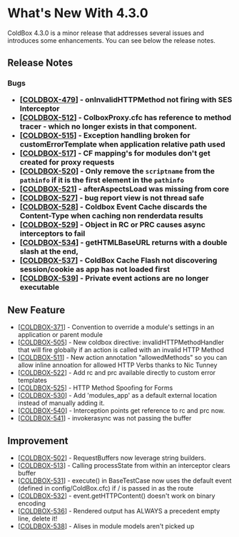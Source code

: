 # What's New With 4.3.0

ColdBox 4.3.0 is a minor release that addresses several issues and introduces some enhancements. You can see below the release notes.

## Release Notes

### Bugs<ul><li>[<a href='https://ortussolutions.atlassian.net/browse/COLDBOX-479'>COLDBOX-479</a>] - onInvalidHTTPMethod not firing with SES Interceptor</li><li>[<a href='https://ortussolutions.atlassian.net/browse/COLDBOX-512'>COLDBOX-512</a>] - ColboxProxy.cfc has reference to method tracer - which no longer exists in that component.</li><li>[<a href='https://ortussolutions.atlassian.net/browse/COLDBOX-515'>COLDBOX-515</a>] - Exception handling broken for customErrorTemplate when application relative path used</li><li>[<a href='https://ortussolutions.atlassian.net/browse/COLDBOX-517'>COLDBOX-517</a>] - CF mapping&#39;s for modules don&#39;t get created for proxy requests</li><li>[<a href='https://ortussolutions.atlassian.net/browse/COLDBOX-520'>COLDBOX-520</a>] - Only remove the `scriptname` from the `pathinfo` if it is the first element in the `pathinfo`</li><li>[<a href='https://ortussolutions.atlassian.net/browse/COLDBOX-521'>COLDBOX-521</a>] - afterAspectsLoad was missing from core</li><li>[<a href='https://ortussolutions.atlassian.net/browse/COLDBOX-527'>COLDBOX-527</a>] - bug report view is not thread safe</li><li>[<a href='https://ortussolutions.atlassian.net/browse/COLDBOX-528'>COLDBOX-528</a>] - Coldbox Event Cache discards the Content-Type when caching non renderdata results</li><li>[<a href='https://ortussolutions.atlassian.net/browse/COLDBOX-529'>COLDBOX-529</a>] - Object in RC or PRC causes async interceptors to fail</li><li>[<a href='https://ortussolutions.atlassian.net/browse/COLDBOX-534'>COLDBOX-534</a>] - getHTMLBaseURL returns with a double slash at the end, </li><li>[<a href='https://ortussolutions.atlassian.net/browse/COLDBOX-537'>COLDBOX-537</a>] - ColdBox Cache Flash not discovering session/cookie as app has not loaded first</li><li>[<a href='https://ortussolutions.atlassian.net/browse/COLDBOX-539'>COLDBOX-539</a>] - Private event actions are no longer executable</li></ul> <h2> New Feature</h2><ul><li>[<a href='https://ortussolutions.atlassian.net/browse/COLDBOX-371'>COLDBOX-371</a>] - Convention to override a module&#39;s settings in an application or parent module</li><li>[<a href='https://ortussolutions.atlassian.net/browse/COLDBOX-505'>COLDBOX-505</a>] - New coldbox directive: invalidHTTPMethodHandler that will fire globally if an action is called with an invalid HTTP Method</li><li>[<a href='https://ortussolutions.atlassian.net/browse/COLDBOX-511'>COLDBOX-511</a>] - New action annotation &quot;allowedMethods&quot; so you can allow inline annoation for allowed HTTP Verbs thanks to Nic Tunney</li><li>[<a href='https://ortussolutions.atlassian.net/browse/COLDBOX-522'>COLDBOX-522</a>] - Add rc and prc available directly to custom error templates</li><li>[<a href='https://ortussolutions.atlassian.net/browse/COLDBOX-525'>COLDBOX-525</a>] - HTTP Method Spoofing for Forms</li><li>[<a href='https://ortussolutions.atlassian.net/browse/COLDBOX-530'>COLDBOX-530</a>] - Add &#39;modules_app&#39; as a default external location instead of manually adding it.</li><li>[<a href='https://ortussolutions.atlassian.net/browse/COLDBOX-540'>COLDBOX-540</a>] - Interception points get reference to rc and prc now.</li><li>[<a href='https://ortussolutions.atlassian.net/browse/COLDBOX-541'>COLDBOX-541</a>] - invokerasync was not passing the buffer</li></ul> <h2> Improvement</h2><ul><li>[<a href='https://ortussolutions.atlassian.net/browse/COLDBOX-502'>COLDBOX-502</a>] - RequestBuffers now leverage string builders.</li><li>[<a href='https://ortussolutions.atlassian.net/browse/COLDBOX-513'>COLDBOX-513</a>] - Calling processState from within an interceptor clears buffer</li><li>[<a href='https://ortussolutions.atlassian.net/browse/COLDBOX-531'>COLDBOX-531</a>] - execute() in BaseTestCase now uses the default event (defined in config/ColdBox.cfc) if / is passed in as the route</li><li>[<a href='https://ortussolutions.atlassian.net/browse/COLDBOX-532'>COLDBOX-532</a>] - event.getHTTPContent() doesn&#39;t work on binary encoding</li><li>[<a href='https://ortussolutions.atlassian.net/browse/COLDBOX-536'>COLDBOX-536</a>] - Rendered output has ALWAYS a precedent empty line, delete it!</li><li>[<a href='https://ortussolutions.atlassian.net/browse/COLDBOX-538'>COLDBOX-538</a>] - Alises in module models aren&#39;t picked up</li></ul>
